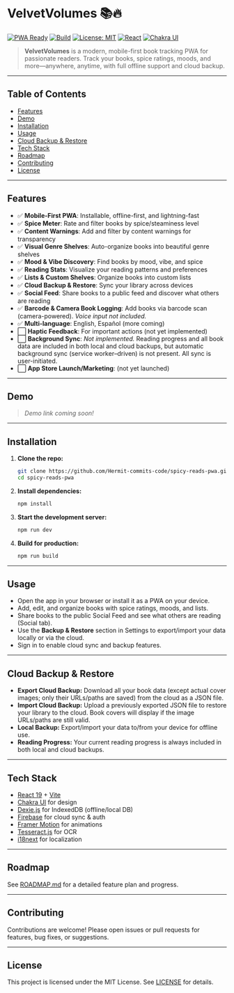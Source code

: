 # VelvetVolumes 📚🔥

[![PWA Ready](https://img.shields.io/badge/PWA-ready-green?logo=pwa)](https://web.dev/progressive-web-apps/)
[![Build](https://img.shields.io/github/actions/workflow/status/Hermit-commits-code/spicy-reads-pwa/main.yml?branch=main&label=build)](https://github.com/Hermit-commits-code/spicy-reads-pwa/actions)
[![License: MIT](https://img.shields.io/badge/license-MIT-blue.svg)](LICENSE)
[![React](https://img.shields.io/badge/React-19.x-blue?logo=react)](https://react.dev/)
[![Chakra UI](https://img.shields.io/badge/Chakra--UI-2.x-blueviolet?logo=chakraui)](https://chakra-ui.com/)

> **VelvetVolumes** is a modern, mobile-first book tracking PWA for passionate readers. Track your books, spice ratings, moods, and more—anywhere, anytime, with full offline support and cloud backup.

---

## Table of Contents

- [Features](#features)
- [Demo](#demo)
- [Installation](#installation)
- [Usage](#usage)
- [Cloud Backup & Restore](#cloud-backup--restore)
- [Tech Stack](#tech-stack)
- [Roadmap](#roadmap)
- [Contributing](#contributing)
- [License](#license)

---

## Features

- ✅ **Mobile-First PWA**: Installable, offline-first, and lightning-fast
- ✅ **Spice Meter**: Rate and filter books by spice/steaminess level
- ✅ **Content Warnings**: Add and filter by content warnings for transparency
- ✅ **Visual Genre Shelves**: Auto-organize books into beautiful genre shelves
- ✅ **Mood & Vibe Discovery**: Find books by mood, vibe, and spice
- ✅ **Reading Stats**: Visualize your reading patterns and preferences
- ✅ **Lists & Custom Shelves**: Organize books into custom lists
- ✅ **Cloud Backup & Restore**: Sync your library across devices
- ✅ **Social Feed**: Share books to a public feed and discover what others are reading
- ✅ **Barcode & Camera Book Logging**: Add books via barcode scan (camera-powered). _Voice input not included._
- ✅ **Multi-language**: English, Español (more coming)
- ⬜ **Haptic Feedback**: For important actions (not yet implemented)
- ⬜ **Background Sync**: _Not implemented._ Reading progress and all book data are included in both local and cloud backups, but automatic background sync (service worker–driven) is not present. All sync is user-initiated.
- ⬜ **App Store Launch/Marketing**: (not yet launched)

---

## Demo

> _Demo link coming soon!_

---

## Installation

1. **Clone the repo:**
   ```bash
   git clone https://github.com/Hermit-commits-code/spicy-reads-pwa.git
   cd spicy-reads-pwa
   ```
2. **Install dependencies:**
   ```bash
   npm install
   ```
3. **Start the development server:**
   ```bash
   npm run dev
   ```
4. **Build for production:**
   ```bash
   npm run build
   ```

---

## Usage

- Open the app in your browser or install it as a PWA on your device.
- Add, edit, and organize books with spice ratings, moods, and lists.
- Share books to the public Social Feed and see what others are reading (Social tab).
- Use the **Backup & Restore** section in Settings to export/import your data locally or via the cloud.
- Sign in to enable cloud sync and backup features.

---

## Cloud Backup & Restore

- **Export Cloud Backup:** Download all your book data (except actual cover images; only their URLs/paths are saved) from the cloud as a JSON file.
- **Import Cloud Backup:** Upload a previously exported JSON file to restore your library to the cloud. Book covers will display if the image URLs/paths are still valid.
- **Local Backup:** Export/import your data to/from your device for offline use.
- **Reading Progress:** Your current reading progress is always included in both local and cloud backups.

---

## Tech Stack

- [React 19](https://react.dev/) + [Vite](https://vitejs.dev/)
- [Chakra UI](https://chakra-ui.com/) for design
- [Dexie.js](https://dexie.org/) for IndexedDB (offline/local DB)
- [Firebase](https://firebase.google.com/) for cloud sync & auth
- [Framer Motion](https://www.framer.com/motion/) for animations
- [Tesseract.js](https://tesseract.projectnaptha.com/) for OCR
- [i18next](https://www.i18next.com/) for localization

---

## Roadmap

See [ROADMAP.md](./ROADMAP.md) for a detailed feature plan and progress.

---

## Contributing

Contributions are welcome! Please open issues or pull requests for features, bug fixes, or suggestions.

---

## License

This project is licensed under the MIT License. See [LICENSE](./LICENSE) for details.
